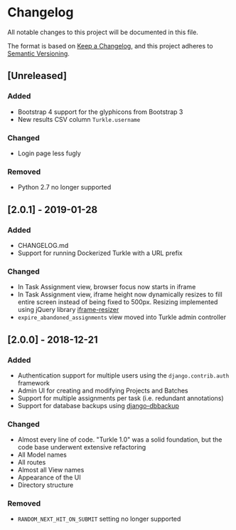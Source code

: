 # Changelog
All notable changes to this project will be documented in this file.

The format is based on [Keep a Changelog](https://keepachangelog.com/en/1.0.0/),
and this project adheres to [Semantic Versioning](https://semver.org/spec/v2.0.0.html).

## [Unreleased]
### Added
- Bootstrap 4 support for the glyphicons from Bootstrap 3
- New results CSV column `Turkle.username`

### Changed
- Login page less fugly

### Removed
- Python 2.7 no longer supported

## [2.0.1] - 2019-01-28
### Added
- CHANGELOG.md
- Support for running Dockerized Turkle with a URL prefix

### Changed
- In Task Assignment view, browser focus now starts in iframe
- In Task Assignment view, iframe height now dynamically resizes
  to fill entire screen instead of being fixed to 500px.  Resizing
  implemented using jQuery library
  [iframe-resizer](https://github.com/davidjbradshaw/iframe-resizer)
- `expire_abandoned_assignments` view moved into Turkle admin controller

## [2.0.0] - 2018-12-21
### Added
- Authentication support for multiple users using the
  `django.contrib.auth` framework
- Admin UI for creating and modifying Projects and Batches
- Support for multiple assignments per task (i.e. redundant
  annotations)
- Support for database backups using
  [django-dbbackup](https://django-dbbackup.readthedocs.io/en/stable/)

### Changed
- Almost every line of code. "Turkle 1.0" was a solid foundation, but
  the code base underwent extensive refactoring
- All Model names
- All routes
- Almost all View names
- Appearance of the UI
- Directory structure

### Removed
- `RANDOM_NEXT_HIT_ON_SUBMIT` setting no longer supported
